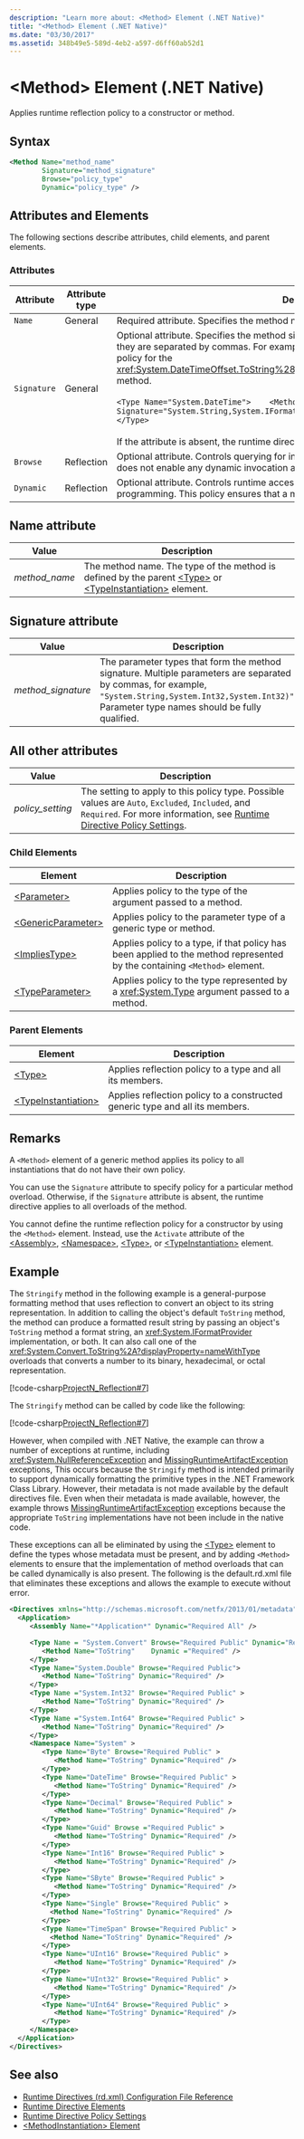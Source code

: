 ```yaml
---
description: "Learn more about: <Method> Element (.NET Native)"
title: "<Method> Element (.NET Native)"
ms.date: "03/30/2017"
ms.assetid: 348b49e5-589d-4eb2-a597-d6ff60ab52d1
---
```

# \<Method> Element (.NET Native)

Applies runtime reflection policy to a constructor or method.

## Syntax

```xml
<Method Name="method_name"
        Signature="method_signature"
        Browse="policy_type"
        Dynamic="policy_type" />
```

## Attributes and Elements

The following sections describe attributes, child elements, and parent elements.

### Attributes

|Attribute|Attribute type|Description|
|---------------|--------------------|-----------------|
|`Name`|General|Required attribute. Specifies the method name.|
|`Signature`|General|Optional attribute. Specifies the method signature. If multiple parameters are present, they are separated by commas. For example, the following `<Method>` element defines policy for the <xref:System.DateTimeOffset.ToString%28System.String%2CSystem.IFormatProvider%29> method.<br /><br /> `<Type Name="System.DateTime">    <Method Name="ToString" Signature="System.String,System.IFormatProvider"            Dynamic="Required" /> </Type>`<br /><br /> If the attribute is absent, the runtime directive applies to all overloads of the method.|
|`Browse`|Reflection|Optional attribute. Controls querying for information about or enumerating a method but does not enable any dynamic invocation at run time.|
|`Dynamic`|Reflection|Optional attribute. Controls runtime access to a constructor or method to enable dynamic programming. This policy ensures that a member can be invoked dynamically at run time.|

## Name attribute

|Value|Description|
|-----------|-----------------|
|*method_name*|The method name. The type of the method is defined by the parent [\<Type>](type-element-net-native.md) or [\<TypeInstantiation>](typeinstantiation-element-net-native.md) element.|

## Signature attribute

|Value|Description|
|-----------|-----------------|
|*method_signature*|The parameter types that form the method signature. Multiple parameters are separated by commas, for example, `"System.String,System.Int32,System.Int32)"`. Parameter type names should be fully qualified.|

## All other attributes

|Value|Description|
|-----------|-----------------|
|*policy_setting*|The setting to apply to this policy type. Possible values are `Auto`, `Excluded`, `Included`, and `Required`. For more information, see [Runtime Directive Policy Settings](runtime-directive-policy-settings.md).|

### Child Elements

|Element|Description|
|-------------|-----------------|
|[\<Parameter>](parameter-element-net-native.md)|Applies policy to the type of the argument passed to a method.|
|[\<GenericParameter>](genericparameter-element-net-native.md)|Applies policy to the parameter type of a generic type or method.|
|[\<ImpliesType>](impliestype-element-net-native.md)|Applies policy to a type, if that policy has been applied to the method represented by the containing `<Method>` element.|
|[\<TypeParameter>](typeparameter-element-net-native.md)|Applies policy to the type represented by a <xref:System.Type> argument passed to a method.|

### Parent Elements

|Element|Description|
|-------------|-----------------|
|[\<Type>](type-element-net-native.md)|Applies reflection policy to a type and all its members.|
|[\<TypeInstantiation>](typeinstantiation-element-net-native.md)|Applies reflection policy to a constructed generic type and all its members.|

## Remarks

A `<Method>` element of a generic method applies its policy to all instantiations that do not have their own policy.

You can use the `Signature` attribute to specify policy for a particular method overload. Otherwise, if the `Signature` attribute is absent, the runtime directive applies to all overloads of the method.

You cannot define the runtime reflection policy for a constructor by using the `<Method>` element. Instead, use the `Activate` attribute of the  [\<Assembly>](assembly-element-net-native.md), [\<Namespace>](namespace-element-net-native.md), [\<Type>](type-element-net-native.md), or [\<TypeInstantiation>](typeinstantiation-element-net-native.md) element.

## Example

The `Stringify` method in the following example is a general-purpose formatting method that uses reflection to convert an object to its string representation. In addition to calling the object's default `ToString` method, the method can produce a formatted result string by passing an object's `ToString` method a format string, an <xref:System.IFormatProvider> implementation, or both. It can also call one of the <xref:System.Convert.ToString%2A?displayProperty=nameWithType> overloads that converts a number to its binary, hexadecimal, or octal representation.

[!code-csharp[ProjectN_Reflection#7](code/reflection/method1.cs#7)]

The `Stringify` method can be called by code like the following:

[!code-csharp[ProjectN_Reflection#7](code/reflection/method1.cs#7)]

However, when compiled with .NET Native, the example can throw a number of exceptions at runtime, including <xref:System.NullReferenceException> and [MissingRuntimeArtifactException](missingruntimeartifactexception-class-net-native.md) exceptions, This occurs because the `Stringify` method is intended primarily to support dynamically formatting the primitive types in the .NET Framework Class Library. However, their metadata is not made available by the default directives file. Even when their metadata is made available, however, the example throws [MissingRuntimeArtifactException](missingruntimeartifactexception-class-net-native.md) exceptions because the appropriate `ToString` implementations have not been include in the native code.

These exceptions can all be eliminated by using the [\<Type>](type-element-net-native.md) element to define the types whose metadata must be present, and by adding `<Method>` elements to ensure that the implementation of method overloads that can be called dynamically is also present. The following is the default.rd.xml file that eliminates these exceptions and allows the example to execute without error.

```xml
<Directives xmlns="http://schemas.microsoft.com/netfx/2013/01/metadata">
  <Application>
     <Assembly Name="*Application*" Dynamic="Required All" />

     <Type Name = "System.Convert" Browse="Required Public" Dynamic="Required Public" >
        <Method Name="ToString"    Dynamic ="Required" />
     </Type>
     <Type Name="System.Double" Browse="Required Public">
        <Method Name="ToString" Dynamic="Required" />
     </Type>
     <Type Name ="System.Int32" Browse="Required Public" >
        <Method Name="ToString" Dynamic="Required" />
     </Type>
     <Type Name ="System.Int64" Browse="Required Public" >
        <Method Name="ToString" Dynamic="Required" />
     </Type>
     <Namespace Name="System" >
        <Type Name="Byte" Browse="Required Public" >
           <Method Name="ToString" Dynamic="Required" />
        </Type>
        <Type Name="DateTime" Browse="Required Public" >
           <Method Name="ToString" Dynamic="Required" />
        </Type>
        <Type Name="Decimal" Browse="Required Public" >
           <Method Name="ToString" Dynamic="Required" />
        </Type>
        <Type Name="Guid" Browse ="Required Public" >
           <Method Name="ToString" Dynamic="Required" />
        </Type>
        <Type Name="Int16" Browse="Required Public" >
           <Method Name="ToString" Dynamic="Required" />
        </Type>
        <Type Name="SByte" Browse="Required Public" >
           <Method Name="ToString" Dynamic="Required" />
        </Type>
        <Type Name="Single" Browse="Required Public" >
          <Method Name="ToString" Dynamic="Required" />
        </Type>
        <Type Name="TimeSpan" Browse="Required Public" >
          <Method Name="ToString" Dynamic="Required" />
        </Type>
        <Type Name="UInt16" Browse="Required Public" >
           <Method Name="ToString" Dynamic="Required" />
        </Type>
        <Type Name="UInt32" Browse="Required Public" >
           <Method Name="ToString" Dynamic="Required" />
        </Type>
        <Type Name="UInt64" Browse="Required Public" >
           <Method Name="ToString" Dynamic="Required" />
        </Type>
     </Namespace>
  </Application>
</Directives>
```

## See also

- [Runtime Directives (rd.xml) Configuration File Reference](runtime-directives-rd-xml-configuration-file-reference.md)
- [Runtime Directive Elements](runtime-directive-elements.md)
- [Runtime Directive Policy Settings](runtime-directive-policy-settings.md)
- [\<MethodInstantiation> Element](methodinstantiation-element-net-native.md)
